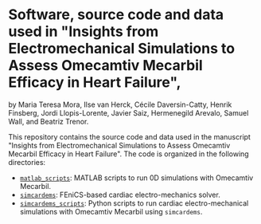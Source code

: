 
# Software, source code and data used in "Insights from Electromechanical Simulations to Assess Omecamtiv Mecarbil Efficacy in Heart Failure", 
by Maria Teresa Mora, Ilse van Herck, Cécile Daversin-Catty, Henrik Finsberg, Jordi Llopis-Lorente, Javier Saiz, Hermenegild Arevalo, Samuel Wall, and Beatriz Trenor.

This repository contains the source code and data used in the manuscript "Insights from Electromechanical Simulations to Assess Omecamtiv Mecarbil Efficacy in Heart Failure". The code is organized in the following directories:

- [`matlab_scripts`](matlab_scripts): MATLAB scripts to run 0D simulations with Omecamtiv Mecarbil.
- [`simcardems`](simcardems): FEniCS-based cardiac electro-mechanics solver.
- [`simcardems_scripts`](simcardems_scripts): Python scripts to run cardiac electro-mechanical simulations with Omecamtiv Mecarbil using `simcardems`.
